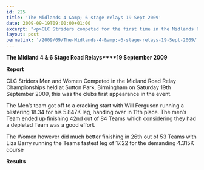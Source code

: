 ```yaml
---
id: 225
title: 'The Midlands 4 &amp; 6 stage relays 19 Sept 2009'
date: 2009-09-19T09:00:00+01:00
excerpt: "<p>CLC Striders competed for the first time in the Midlands 6 Stage men's, and 4 stage Women's Road Relays held at Sutton Park Birmingham. Find out how they got on by clicking on Report and Results Brendan Ward, Club Chairman The midlands relays 19 Sept 2009 Photos Report Results</p>"
layout: post
permalink: '/2009/09/The-Midlands-4-&amp;-6-stage-relays-19-Sept-2009/'
---
```

**The Midland 4 & 6 Stage Road Relays****19 September 2009**

**<a name="Report"></a>**

**Report**</p> 

CLC Striders Men and Women Competed in the Midland Road Relay Championships held at Sutton Park, Birmingham on Saturday 19th September 2009, this was the clubs first appearance in the event.

The Men&#8217;s team got off to a cracking start with Will Ferguson running a blistering 18.34 for his 5.847K leg, handing over in 11th place. The men&#8217;s Team ended up finishing 42nd out of 84 Teams which considering they had a depleted Team was a good effort.

The Women however did much better finishing in 26th out of 53 Teams with Liza Barry running the Teams fastest leg of 17.22 for the demanding 4.315K course 

<a name="Report"></a>**Results**

<map name="100109w.jpg">
  <area shape="RECT" coords="677,27,696,48" alt="Race Winner" />
  
  <area shape="RECT" coords="379,28,393,45" alt="Sarah Greef" />
  
  <area shape="RECT" coords="354,28,368,46" alt="Rachel Vines" />
  
  <area shape="RECT" coords="303,28,318,46" alt="Anna Maughan" />
  
  <area shape="RECT" coords="206,28,220,46" alt="Dawn Addinall" />
  
  <area shape="RECT" coords="86,28,103,46" alt="Alex Evans" />
</map>

<map name="100109m.jpg">
  <area shape="RECT" coords="63,31,76,45" alt="Clive Scott" />
  
  <area shape="RECT" coords="112,32,121,44" alt="Paul Davies" />
  
  <area shape="RECT" coords="118,32,129,43" alt="Paul Stonuary" />
  
  <area shape="RECT" coords="223,29,236,47" alt="James Gibbs" />
  
  <area shape="RECT" coords="255,29,264,42" alt="David Smeath" />
  
  <area shape="RECT" coords="263,28,272,43" alt="Chris Hale" />
  
  <area shape="RECT" coords="275,31,288,45" alt="Rob Shute" />
  
  <area shape="RECT" coords="308,31,321,45" alt="Billy Bradshaw" />
  
  <area shape="RECT" coords="582,29,594,46" alt="Will Ferguson" />
  
  <area shape="RECT" coords="680,30,694,45" alt="Race Winner" />
</map>